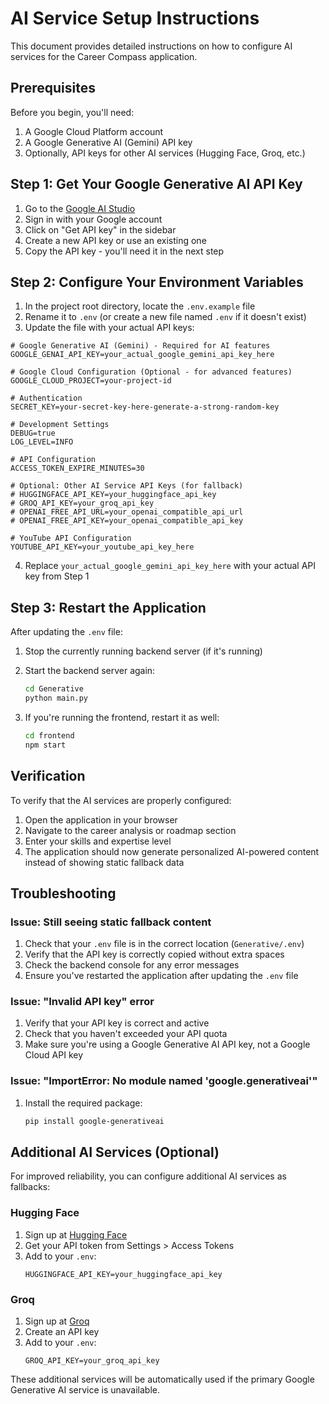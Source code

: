 # AI Service Setup Instructions

This document provides detailed instructions on how to configure AI services for the Career Compass application.

## Prerequisites

Before you begin, you'll need:
1. A Google Cloud Platform account
2. A Google Generative AI (Gemini) API key
3. Optionally, API keys for other AI services (Hugging Face, Groq, etc.)

## Step 1: Get Your Google Generative AI API Key

1. Go to the [Google AI Studio](https://aistudio.google.com/)
2. Sign in with your Google account
3. Click on "Get API key" in the sidebar
4. Create a new API key or use an existing one
5. Copy the API key - you'll need it in the next step

## Step 2: Configure Your Environment Variables

1. In the project root directory, locate the `.env.example` file
2. Rename it to `.env` (or create a new file named `.env` if it doesn't exist)
3. Update the file with your actual API keys:

```env
# Google Generative AI (Gemini) - Required for AI features
GOOGLE_GENAI_API_KEY=your_actual_google_gemini_api_key_here

# Google Cloud Configuration (Optional - for advanced features)
GOOGLE_CLOUD_PROJECT=your-project-id

# Authentication
SECRET_KEY=your-secret-key-here-generate-a-strong-random-key

# Development Settings
DEBUG=true
LOG_LEVEL=INFO

# API Configuration
ACCESS_TOKEN_EXPIRE_MINUTES=30

# Optional: Other AI Service API Keys (for fallback)
# HUGGINGFACE_API_KEY=your_huggingface_api_key
# GROQ_API_KEY=your_groq_api_key
# OPENAI_FREE_API_URL=your_openai_compatible_api_url
# OPENAI_FREE_API_KEY=your_openai_compatible_api_key

# YouTube API Configuration
YOUTUBE_API_KEY=your_youtube_api_key_here
```

4. Replace `your_actual_google_gemini_api_key_here` with your actual API key from Step 1

## Step 3: Restart the Application

After updating the `.env` file:

1. Stop the currently running backend server (if it's running)
2. Start the backend server again:
   ```bash
   cd Generative
   python main.py
   ```

3. If you're running the frontend, restart it as well:
   ```bash
   cd frontend
   npm start
   ```

## Verification

To verify that the AI services are properly configured:

1. Open the application in your browser
2. Navigate to the career analysis or roadmap section
3. Enter your skills and expertise level
4. The application should now generate personalized AI-powered content instead of showing static fallback data

## Troubleshooting

### Issue: Still seeing static fallback content

1. Check that your `.env` file is in the correct location (`Generative/.env`)
2. Verify that the API key is correctly copied without extra spaces
3. Check the backend console for any error messages
4. Ensure you've restarted the application after updating the `.env` file

### Issue: "Invalid API key" error

1. Verify that your API key is correct and active
2. Check that you haven't exceeded your API quota
3. Make sure you're using a Google Generative AI API key, not a Google Cloud API key

### Issue: "ImportError: No module named 'google.generativeai'"

1. Install the required package:
   ```bash
   pip install google-generativeai
   ```

## Additional AI Services (Optional)

For improved reliability, you can configure additional AI services as fallbacks:

### Hugging Face
1. Sign up at [Hugging Face](https://huggingface.co/)
2. Get your API token from Settings > Access Tokens
3. Add to your `.env`:
   ```env
   HUGGINGFACE_API_KEY=your_huggingface_api_key
   ```

### Groq
1. Sign up at [Groq](https://console.groq.com/)
2. Create an API key
3. Add to your `.env`:
   ```env
   GROQ_API_KEY=your_groq_api_key
   ```

These additional services will be automatically used if the primary Google Generative AI service is unavailable.